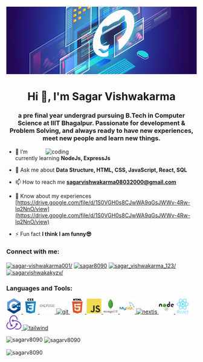 ![logo](https://github.com/sagarv8090/sagarv8090/blob/main/githubback-ground.png)
<h1 align="center">Hi 👋, I'm Sagar Vishwakarma</h1>
<h3 align="center">a pre final year undergrad pursuing B.Tech in Computer Science at IIIT Bhagalpur. Passionate for development & Problem Solving, and always ready to have new experiences, meet new people and learn new things.</h3>
<img align="right" alt="coding" width="400" src="https://user-images.githubusercontent.com/55389276/140866485-8fb1c876-9a8f-4d6a-98dc-08c4981eaf70.gif">

- 🌱 I’m currently learning **NodeJs, ExpressJs**

- 💬 Ask me about **Data Structure, HTML, CSS, JavaScript, React, SQL**

- 📫 How to reach me **sagarvishwakarma08032000@gmail.com**

- 📄 Know about my experiences [https://drive.google.com/file/d/1S0VGH0s8CJwWA9qGsJWWv-4Rw-lq2NnO/view](https://drive.google.com/file/d/1S0VGH0s8CJwWA9qGsJWWv-4Rw-lq2NnO/view)

- ⚡ Fun fact **I think I am funny😎**

<h3 align="left">Connect with me:</h3>
<p align="left">
<a href="https://linkedin.com/in/sagar-vishwakarma001/" target="blank"><img align="center" src="https://raw.githubusercontent.com/rahuldkjain/github-profile-readme-generator/master/src/images/icons/Social/linked-in-alt.svg" alt="sagar-vishwakarma001/" height="30" width="40" /></a>
<a href="https://www.codechef.com/users/sagar8090" target="blank"><img align="center" src="https://cdn.jsdelivr.net/npm/simple-icons@3.1.0/icons/codechef.svg" alt="sagar8090" height="30" width="40" /></a>
<a href="https://www.leetcode.com/sagar_vishwakarma_123/" target="blank"><img align="center" src="https://raw.githubusercontent.com/rahuldkjain/github-profile-readme-generator/master/src/images/icons/Social/leet-code.svg" alt="sagar_vishwakarma_123/" height="30" width="40" /></a>
<a href="https://auth.geeksforgeeks.org/user/sagarvishwakakyzv/" target="blank"><img align="center" src="https://raw.githubusercontent.com/rahuldkjain/github-profile-readme-generator/master/src/images/icons/Social/geeks-for-geeks.svg" alt="sagarvishwakakyzv/" height="30" width="40" /></a>
</p>

<h3 align="left">Languages and Tools:</h3>
<p align="left"> <a href="https://www.w3schools.com/cpp/" target="_blank" rel="noreferrer"> <img src="https://raw.githubusercontent.com/devicons/devicon/master/icons/cplusplus/cplusplus-original.svg" alt="cplusplus" width="40" height="40"/> </a> <a href="https://www.w3schools.com/css/" target="_blank" rel="noreferrer"> <img src="https://raw.githubusercontent.com/devicons/devicon/master/icons/css3/css3-original-wordmark.svg" alt="css3" width="40" height="40"/> </a> <a href="https://expressjs.com" target="_blank" rel="noreferrer"> <img src="https://raw.githubusercontent.com/devicons/devicon/master/icons/express/express-original-wordmark.svg" alt="express" width="40" height="40"/> </a> <a href="https://git-scm.com/" target="_blank" rel="noreferrer"> <img src="https://www.vectorlogo.zone/logos/git-scm/git-scm-icon.svg" alt="git" width="40" height="40"/> </a> <a href="https://www.w3.org/html/" target="_blank" rel="noreferrer"> <img src="https://raw.githubusercontent.com/devicons/devicon/master/icons/html5/html5-original-wordmark.svg" alt="html5" width="40" height="40"/> </a> <a href="https://developer.mozilla.org/en-US/docs/Web/JavaScript" target="_blank" rel="noreferrer"> <img src="https://raw.githubusercontent.com/devicons/devicon/master/icons/javascript/javascript-original.svg" alt="javascript" width="40" height="40"/> </a> <a href="https://www.mongodb.com/" target="_blank" rel="noreferrer"> <img src="https://raw.githubusercontent.com/devicons/devicon/master/icons/mongodb/mongodb-original-wordmark.svg" alt="mongodb" width="40" height="40"/> </a> <a href="https://www.mysql.com/" target="_blank" rel="noreferrer"> <img src="https://raw.githubusercontent.com/devicons/devicon/master/icons/mysql/mysql-original-wordmark.svg" alt="mysql" width="40" height="40"/> </a> <a href="https://nextjs.org/" target="_blank" rel="noreferrer"> <img src="https://cdn.worldvectorlogo.com/logos/nextjs-2.svg" alt="nextjs" width="40" height="40"/> </a> <a href="https://nodejs.org" target="_blank" rel="noreferrer"> <img src="https://raw.githubusercontent.com/devicons/devicon/master/icons/nodejs/nodejs-original-wordmark.svg" alt="nodejs" width="40" height="40"/> </a> <a href="https://reactjs.org/" target="_blank" rel="noreferrer"> <img src="https://raw.githubusercontent.com/devicons/devicon/master/icons/react/react-original-wordmark.svg" alt="react" width="40" height="40"/> </a> <a href="https://redux.js.org" target="_blank" rel="noreferrer"> <img src="https://raw.githubusercontent.com/devicons/devicon/master/icons/redux/redux-original.svg" alt="redux" width="40" height="40"/> </a> <a href="https://tailwindcss.com/" target="_blank" rel="noreferrer"> <img src="https://www.vectorlogo.zone/logos/tailwindcss/tailwindcss-icon.svg" alt="tailwind" width="40" height="40"/> </a> </p>

<p><img align="left" src="https://github-readme-stats.vercel.app/api/top-langs?username=sagarv8090&show_icons=true&locale=en&layout=compact" alt="sagarv8090" /></p>

<p>&nbsp;<img align="center" src="https://github-readme-stats.vercel.app/api?username=sagarv8090&show_icons=true&locale=en" alt="sagarv8090" /></p>

<p><img align="center" src="https://github-readme-streak-stats.herokuapp.com/?user=sagarv8090&" alt="sagarv8090" /></p>
